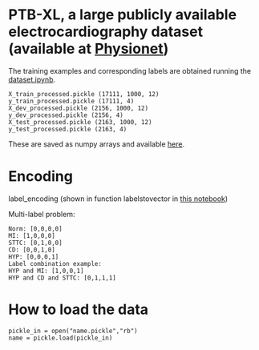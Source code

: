 # PTB-XL, a large publicly available electrocardiography dataset (available at [Physionet](https://physionet.org/content/ptb-xl/1.0.1/))
 
The training examples and corresponding labels are obtained running the [dataset.ipynb](https://github.com/HemaxiN/DL_ECG_Classification/blob/main/Dataset/dataset.ipynb). 
 
```
X_train_processed.pickle (17111, 1000, 12)
y_train_processed.pickle (17111, 4)
X_dev_processed.pickle (2156, 1000, 12)
y_dev_processed.pickle (2156, 4)
X_test_processed.pickle (2163, 1000, 12)
y_test_processed.pickle (2163, 4)
```

These are saved as numpy arrays and available [here](https://drive.google.com/drive/folders/1Nas7Gqcj-H28Raui_6z06kpWDsM78OBV?usp=sharing).
 
# Encoding 

label_encoding (shown in function labelstovector in [this notebook](https://github.com/HemaxiN/DL_ECG_Classification/blob/main/Dataset/dataset.ipynb))

Multi-label problem:

```
Norm: [0,0,0,0]
MI: [1,0,0,0]
STTC: [0,1,0,0]
CD: [0,0,1,0]
HYP: [0,0,0,1]
Label combination example:
HYP and MI: [1,0,0,1]
HYP and CD and STTC: [0,1,1,1]
```

# How to load the data 

```
pickle_in = open("name.pickle","rb") 
name = pickle.load(pickle_in)
```
